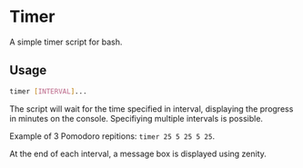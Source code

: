 # Timer

A simple timer script for bash.

## Usage

```sh
timer [INTERVAL]...
```

The script will wait for the time specified in interval, displaying the progress in minutes on the console.
Specifiying multiple intervals is possible.

Example of 3 Pomodoro repitions: `timer 25 5 25 5 25`.

At the end of each interval, a message box is displayed using zenity.

